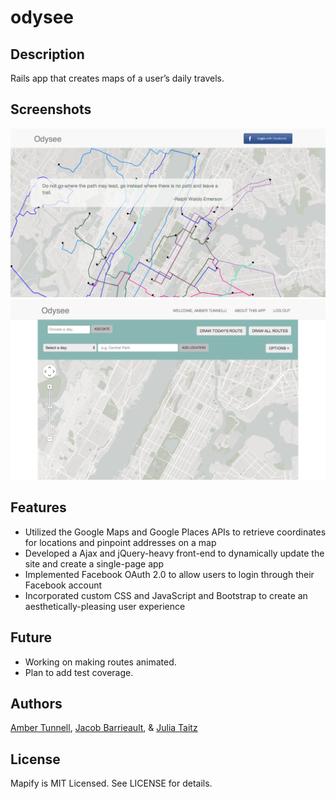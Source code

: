 # odysee

## Description

Rails app that creates maps of a user’s daily travels.

## Screenshots

![Alt text](/public/screenshot-main.png "Main Page")
![Alt text](/public/screenshot-map.png "Map Page")

## Features

+ Utilized the Google Maps and Google Places APIs to retrieve coordinates for locations and pinpoint addresses on a map
+ Developed a Ajax and jQuery-heavy front-end to dynamically update the site and create a single-page app
+ Implemented Facebook OAuth 2.0 to allow users to login through their Facebook account
+ Incorporated custom CSS and JavaScript and Bootstrap to create an aesthetically-pleasing user experience


## Future

+ Working on making routes animated.
+ Plan to add test coverage.


## Authors

[Amber Tunnell](https://github.com/ambertunnell), [Jacob Barrieault](https://github.com/jbarrieault), & [Julia Taitz](https://github.com/juliataitz)


## License

Mapify is MIT Licensed. See LICENSE for details.
